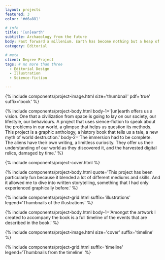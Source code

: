 ```yaml
---
layout: projects
featured: 3
color: '#d6a881'

# info
title: '[un]earth'
subtitle: Archaeology from the future
body: Fast forward a millenium. Earth has become nothing but a heap of ruin. A world forgotten in time and space... Almost. Coming from the outer limits of the cosmos, a race discovers our planet. Seeing it desolate, with no explanation why, they start to dig the surface, excavating the past.
category: Editorial

# meta
client: Degree Project
tags: # no more than three
  - Editorial Design
  - Illustration
  - Science-fiction

---
```


{% include components/project-image.html 
  size='thumbnail'
  pdf='true'
  suffix='book'
%}

{% include components/project-body.html 
  body-1='[un]earth offers us a vision. One that a civilization from space is going to lay on our society, our lifestyle, our behaviours. A project that uses sience-fiction to speak about the problems in our world, a glimpse that helps us question its methods. This project is a graphic anthology, a history book that tells us a tale, a new myth of world destruction.'
  body-2='The immersion had to be complete. The aliens have their own writing, a limitless curiosity. They offer us their understanding of our world as they discovered it, and the harvested digital relics, damaged by time.'
%}

{% include components/project-cover.html %}

{% include components/project-body.html 
  quote='This project has been particularly fun because it blended a lot of different mediums and skills. And it allowed me to dive into written storytelling, something that I had only experienced graphically before.'
%}

{% include components/project-grid.html 
  suffix='illustrations'
  legend='Thumbnails of the illustrations'
%}

{% include components/project-body.html 
  body-1='Amongst the artwork I created to accompany the book is a full timeline of the events that are described in the book.'
%}

{% include components/project-image.html 
  size='cover'
  suffix='timeline'
%}

{% include components/project-grid.html 
  suffix='timeline'
  legend='Thumbnails from the timeline'
%}


